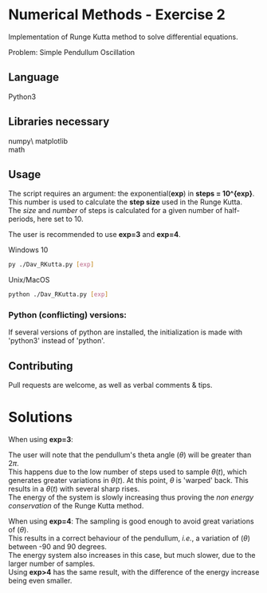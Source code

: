 # Numerical Methods - Exercise 2

Implementation of Runge Kutta method to solve differential equations.

Problem: Simple Pendullum Oscillation

## Language

Python3

## Libraries necessary

numpy\ 
matplotlib\
math

## Usage

The script requires an argument: the exponential(**exp**) in **steps = 10^{exp}**.  
This number is used to calculate the **step size** used in the Runge Kutta.  
The *size* and *number* of steps is calculated for a given number of half-periods, here set to 10.

The user is recommended to use **exp=3** and **exp=4**.

Windows 10

```bash
py ./Dav_RKutta.py [exp]
```

Unix/MacOS

```bash
python ./Dav_RKutta.py [exp]
```

### Python (conflicting) versions:

If several versions of python are installed, the initialization is made with 'python3' instead of 'python'.

## Contributing

Pull requests are welcome, as well as verbal comments & tips.

# Solutions

When using **exp=3**:

The user will note that the pendullum's theta angle ($\theta$) will be greater than 2$\pi$.  
This happens due to the low number of steps used to sample $\theta (t)$, which generates greater variations in $\theta (t)$.
At this point, $\theta$ is 'warped' back. This results in a $\theta (t)$ with several sharp rises.  
The energy of the system is slowly increasing thus proving the *non energy conservation* of the Runge Kutta method. 

When using **exp=4**:
The sampling is good enough to avoid great variations of ($\theta$).  
This results in a correct behaviour of the pendullum, *i.e.*, a variation of ($\theta$) between -90 and 90 degrees.  
The energy system also increases in this case, but much slower, due to the larger number of samples.  
Using **exp>4** has the same result, with the difference of the energy increase being even smaller.